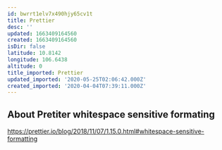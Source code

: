 ```yaml
---
id: bwrrt1elv7x490hjy65cv1t
title: Prettier
desc: ''
updated: 1663409164560
created: 1663409164560
isDir: false
latitude: 10.8142
longitude: 106.6438
altitude: 0
title_imported: Prettier
updated_imported: '2020-05-25T02:06:42.000Z'
created_imported: '2020-04-04T07:39:11.000Z'
---
```


## About Pretiter whitespace sensitive formating

https://prettier.io/blog/2018/11/07/1.15.0.html#whitespace-sensitive-formatting